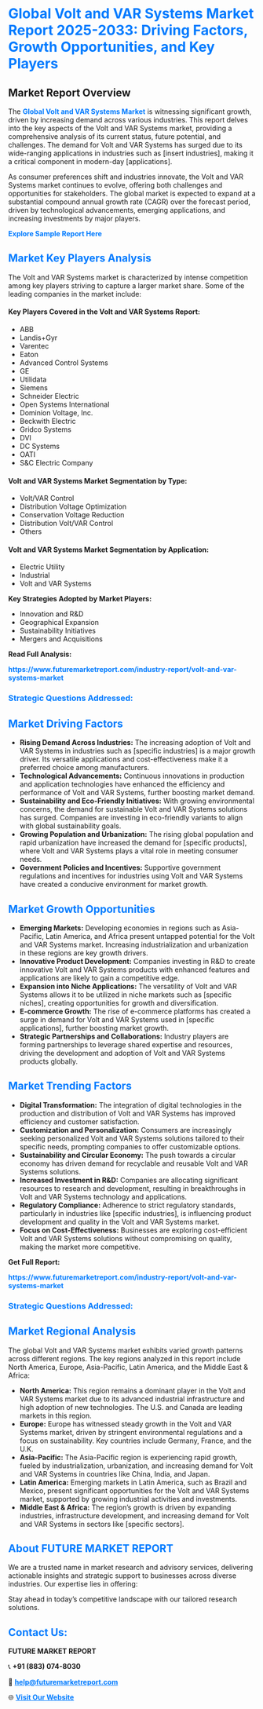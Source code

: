 <h1 style="color: #007BFF;">Global Volt and VAR Systems Market Report 2025-2033: Driving Factors, Growth Opportunities, and Key Players</h1>

<section id="overview">
<h2>Market Report Overview</h2>
<p>The <a href="https://www.futuremarketreport.com/industry-report/volt-and-var-systems-market" style="color: #007BFF; text-decoration: none;"><strong>Global Volt and VAR Systems Market</strong></a> is witnessing significant growth, driven by increasing demand across various industries. This report delves into the key aspects of the Volt and VAR Systems market, providing a comprehensive analysis of its current status, future potential, and challenges. The demand for Volt and VAR Systems has surged due to its wide-ranging applications in industries such as [insert industries], making it a critical component in modern-day [applications].</p>
<p>As consumer preferences shift and industries innovate, the Volt and VAR Systems market continues to evolve, offering both challenges and opportunities for stakeholders. The global market is expected to expand at a substantial compound annual growth rate (CAGR) over the forecast period, driven by technological advancements, emerging applications, and increasing investments by major players.</p>
</section>

<section id="overview">
<p><a href="https://www.futuremarketreport.com/request-sample/reportId=120812" style="color: #007BFF; text-decoration: none;"><strong>Explore Sample Report Here</strong></a></p>
</section>

<section id="key-players">
<h2 style="color: #007BFF;">Market Key Players Analysis</h2>
<p>The Volt and VAR Systems market is characterized by intense competition among key players striving to capture a larger market share. Some of the leading companies in the market include:</p>
<h4>Key Players Covered in the Volt and VAR Systems Report:</h4>
<ul><li>ABB</li><li>Landis+Gyr</li><li>Varentec</li><li>Eaton</li><li>Advanced Control Systems</li><li>GE</li><li>Utilidata</li><li>Siemens</li><li>Schneider Electric</li><li>Open Systems International</li><li>Dominion Voltage, Inc.</li><li>Beckwith Electric</li><li>Gridco Systems</li><li>DVI</li><li>DC Systems</li><li>OATI</li><li>S&amp;C Electric Company</li></ul>
<h4>Volt and VAR Systems Market Segmentation by Type:</h4>
<ul><li>Volt/VAR Control</li><li>Distribution Voltage Optimization</li><li>Conservation Voltage Reduction</li><li>Distribution Volt/VAR Control</li><li>Others</li></ul>

<h4>Volt and VAR Systems Market Segmentation by Application:</h4>
<ul><li>Electric Utility</li><li>Industrial</li><li>Volt and VAR Systems</li></ul>
<p><strong>Key Strategies Adopted by Market Players:</strong></p>
<ul>
<li>Innovation and R&D</li>
<li>Geographical Expansion</li>
<li>Sustainability Initiatives</li>
<li>Mergers and Acquisitions</li>
</ul>
</section>

<section>
<p><strong>Read Full Analysis: </strong></p><a href="https://www.futuremarketreport.com/industry-report/volt-and-var-systems-market" style="color: #007BFF; text-decoration: none;"><strong>https://www.futuremarketreport.com/industry-report/volt-and-var-systems-market</strong></a>
<h3 style="color: #007BFF;">Strategic Questions Addressed:</h3>
</section>

<section id="driving-factors">
<h2 style="color: #007BFF;">Market Driving Factors</h2>
<ul>
<li><strong>Rising Demand Across Industries:</strong> The increasing adoption of Volt and VAR Systems in industries such as [specific industries] is a major growth driver. Its versatile applications and cost-effectiveness make it a preferred choice among manufacturers.</li>
<li><strong>Technological Advancements:</strong> Continuous innovations in production and application technologies have enhanced the efficiency and performance of Volt and VAR Systems, further boosting market demand.</li>
<li><strong>Sustainability and Eco-Friendly Initiatives:</strong> With growing environmental concerns, the demand for sustainable Volt and VAR Systems solutions has surged. Companies are investing in eco-friendly variants to align with global sustainability goals.</li>
<li><strong>Growing Population and Urbanization:</strong> The rising global population and rapid urbanization have increased the demand for [specific products], where Volt and VAR Systems plays a vital role in meeting consumer needs.</li>
<li><strong>Government Policies and Incentives:</strong> Supportive government regulations and incentives for industries using Volt and VAR Systems have created a conducive environment for market growth.</li>
</ul>
</section>

<section id="growth-opportunities">
<h2 style="color: #007BFF;">Market Growth Opportunities</h2>
<ul>
<li><strong>Emerging Markets:</strong> Developing economies in regions such as Asia-Pacific, Latin America, and Africa present untapped potential for the Volt and VAR Systems market. Increasing industrialization and urbanization in these regions are key growth drivers.</li>
<li><strong>Innovative Product Development:</strong> Companies investing in R&D to create innovative Volt and VAR Systems products with enhanced features and applications are likely to gain a competitive edge.</li>
<li><strong>Expansion into Niche Applications:</strong> The versatility of Volt and VAR Systems allows it to be utilized in niche markets such as [specific niches], creating opportunities for growth and diversification.</li>
<li><strong>E-commerce Growth:</strong> The rise of e-commerce platforms has created a surge in demand for Volt and VAR Systems used in [specific applications], further boosting market growth.</li>
<li><strong>Strategic Partnerships and Collaborations:</strong> Industry players are forming partnerships to leverage shared expertise and resources, driving the development and adoption of Volt and VAR Systems products globally.</li>
</ul>
</section>

<section id="trending-factors">
<h2 style="color: #007BFF;">Market Trending Factors</h2>
<ul>
<li><strong>Digital Transformation:</strong> The integration of digital technologies in the production and distribution of Volt and VAR Systems has improved efficiency and customer satisfaction.</li>
<li><strong>Customization and Personalization:</strong> Consumers are increasingly seeking personalized Volt and VAR Systems solutions tailored to their specific needs, prompting companies to offer customizable options.</li>
<li><strong>Sustainability and Circular Economy:</strong> The push towards a circular economy has driven demand for recyclable and reusable Volt and VAR Systems solutions.</li>
<li><strong>Increased Investment in R&D:</strong> Companies are allocating significant resources to research and development, resulting in breakthroughs in Volt and VAR Systems technology and applications.</li>
<li><strong>Regulatory Compliance:</strong> Adherence to strict regulatory standards, particularly in industries like [specific industries], is influencing product development and quality in the Volt and VAR Systems market.</li>
<li><strong>Focus on Cost-Effectiveness:</strong> Businesses are exploring cost-efficient Volt and VAR Systems solutions without compromising on quality, making the market more competitive.</li>
</ul>
</section>

<section>
<p><strong>Get Full Report: </strong></p><a href="https://www.futuremarketreport.com/industry-report/volt-and-var-systems-market" style="color: #007BFF; text-decoration: none;"><strong>https://www.futuremarketreport.com/industry-report/volt-and-var-systems-market</strong></a>
<h3 style="color: #007BFF;">Strategic Questions Addressed:</h3>
</section>


<section id="regional-analysis">
<h2 style="color: #007BFF;">Market Regional Analysis</h2>
<p>The global Volt and VAR Systems market exhibits varied growth patterns across different regions. The key regions analyzed in this report include North America, Europe, Asia-Pacific, Latin America, and the Middle East & Africa:</p>
<ul>
<li><strong>North America:</strong> This region remains a dominant player in the Volt and VAR Systems market due to its advanced industrial infrastructure and high adoption of new technologies. The U.S. and Canada are leading markets in this region.</li>
<li><strong>Europe:</strong> Europe has witnessed steady growth in the Volt and VAR Systems market, driven by stringent environmental regulations and a focus on sustainability. Key countries include Germany, France, and the U.K.</li>
<li><strong>Asia-Pacific:</strong> The Asia-Pacific region is experiencing rapid growth, fueled by industrialization, urbanization, and increasing demand for Volt and VAR Systems in countries like China, India, and Japan.</li>
<li><strong>Latin America:</strong> Emerging markets in Latin America, such as Brazil and Mexico, present significant opportunities for the Volt and VAR Systems market, supported by growing industrial activities and investments.</li>
<li><strong>Middle East & Africa:</strong> The region’s growth is driven by expanding industries, infrastructure development, and increasing demand for Volt and VAR Systems in sectors like [specific sectors].</li>
</ul>
</section>

<footer>
<h2 style="color: #007BFF;">About FUTURE MARKET REPORT</h2>
<p>We are a trusted name in market research and advisory services, delivering actionable insights and strategic support to businesses across diverse industries. Our expertise lies in offering:</p>

<p>Stay ahead in today’s competitive landscape with our tailored research solutions.</p>

<h2 style="color: #007BFF;">Contact Us:</h2>
<p><strong>FUTURE MARKET REPORT</strong></p>
<p>📞 <strong>+91 (883) 074-8030</strong></p>
<p>📧 <strong><a href="mailto:help@futuremarketreport.com" style="color: #007BFF;">help@futuremarketreport.com</a></strong></p>
<p>🌐 <strong><a href="https://www.futuremarketreport.com/" style="color: #007BFF;">Visit Our Website</a></strong></p>
</footer>